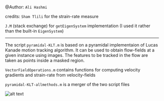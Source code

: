 @Author: `Ali Hashmi`

credits: `Sham Tlili` for the strain-rate measure

`J.M` (stack exchange) for `getEigenSystem` implementation (I used it rather than the built-in `EigenSystem`)

___

The script `pyramidal-KLT.m` is based on a pyramidal implementaion of Lucas Kanade motion tracking algorithm. It can be used
to obtain flow-fields at a given instance using images. The features to be tracked in the flow are taken as points inside a masked
region. 

`VectorFieldOperations.m` contains functions for computing velocity gradients and strain-rate from velocity-fields

`pyramidal-KLT-allmethods.m` is a merger of the two script files



![alt text](https://github.com/alihashmiii/flow-fields/blob/master/for%20Readme/plot.png)
